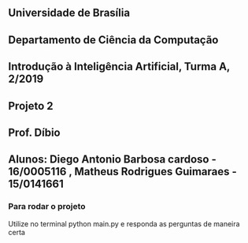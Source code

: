 ## Universidade de Brasília
## Departamento de Ciência da Computação
## Introdução à Inteligência Artificial, Turma A, 2/2019
## Projeto 2
## Prof. Díbio
## Alunos: Diego Antonio Barbosa cardoso - 16/0005116 , Matheus Rodrigues Guimaraes - 15/0141661

### Para rodar o projeto 
 Utilize no terminal python main.py e responda as perguntas de maneira certa
 
